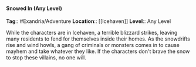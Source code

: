 #### Snowed In (Any Level)
**Tag**:: #Exandria/Adventure
**Location**:: [[Icehaven]]
**Level**:: Any Level

 While the characters are in Icehaven, a terrible blizzard strikes, leaving many residents to fend for themselves inside their homes. As the snowdrifts rise and wind howls, a gang of criminals or monsters comes in to cause mayhem and take whatever they like. If the characters don't brave the snow to stop these villains, no one will.
